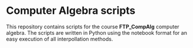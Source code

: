 # Computer Algebra scripts

This repository contains scripts for the course **FTP_CompAlg** computer algebra. The scripts are written in Python using the notebook format for an easy execution of all interpollation methods.